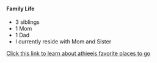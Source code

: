 

#### Family Life
- 3 siblings 
- 1 Mom 
- 1 Dad 
- I currently reside with Mom and Sister


[Click this link to learn about athieeis favorite places to go](favoriteplaces.md)
